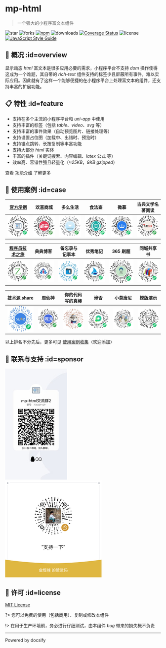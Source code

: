 # mp-html

> 一个强大的小程序富文本组件

![star](https://img.shields.io/github/stars/jin-yufeng/mp-html)
![forks](https://img.shields.io/github/forks/jin-yufeng/mp-html)
[![npm](https://img.shields.io/npm/v/mp-html)](https://www.npmjs.com/package/mp-html)
![downloads](https://img.shields.io/npm/dt/mp-html)
[![Coverage Status](https://coveralls.io/repos/github/jin-yufeng/mp-html/badge.svg?branch=master)](https://coveralls.io/github/jin-yufeng/mp-html?branch=master)
![license](https://img.shields.io/github/license/jin-yufeng/mp-html)
[![JavaScript Style Guide](https://img.shields.io/badge/code_style-standard-brightgreen.svg)](https://standardjs.com)

## 📢 概况 :id=overview
显示动态 *html* 富文本是很多应用必要的需求，小程序平台不支持 *dom* 操作使得这成为一个难题，其自带的 *rich-text* 组件支持的标签少且屏蔽所有事件，难以实际应用。因此就有了这样一个能够便捷的在小程序平台上处理富文本的组件，还支持丰富的扩展功能。  

## 📋 特性 :id=feature
- 支持在多个主流的小程序平台和 *uni-app* 中使用
- 支持丰富的标签（包括 *table*、*video*、*svg* 等）
- 支持丰富的事件效果（自动预览图片、链接处理等）
- 支持设置占位图（加载中、出错时、预览时）
- 支持锚点跳转、长按复制等丰富功能
- 支持大部分 *html* 实体
- 丰富的插件（关键词搜索、内容编辑、*latex* 公式 等）
- 效率高、容错性强且轻量化（*≈25KB*，*9KB gzipped*）

查看 [功能介绍](overview/feature) 了解更多

## 🎉 使用案例 :id=case

| [官方示例](https://github.com/jin-yufeng/mp-html-demo) | 欢喜商城 | 多么生活 | 食法查 | 微慕 | 古典文学名著阅读 |
|:---:|:---:|:---:|:---:|:---:|:---:|
| ![富文本插件](assets/case/富文本插件.jpg) | ![欢喜商城](assets/case/欢喜商城.png) | ![多么生活](assets/case/多么生活.jpg) | ![食法查](assets/case/食法查.png) | ![微慕](assets/case/微慕.jpg) | ![古典文学名著阅读](assets/case/古典文学名著阅读.jpg) |

| [程序员技术之旅](https://github.com/fendoudebb/z-blog-wx) | 典典博客 | 备忘录与记事本 | 优秀笔记 | 365 刷题 | 同城共享书 |
|:---:|:---:|:---:|:---:|:---:|:---:|
| ![程序员技术之旅](assets/case/程序员技术之旅.jpg) | ![典典博客](assets/case/典典博客.jpg) | ![备忘录与记事本](assets/case/备忘录与记事本.jpg) | ![优秀笔记](assets/case/优秀笔记.jpg) | ![365刷题](assets/case/365刷题.jpg) | ![同城共享书](assets/case/同城共享书.jpg) |

| [技术源 share](https://github.com/wangsrGit119/mini-blog-halo) | 周仙神 | 你的代码写的真棒 | 谛否 | 小莫唐尼 | [模版演示](https://github.com/zhihuifanqiechaodan/miniprogram-template) |
|:---:|:---:|:---:|:---:|:---:|:---:|
| ![技术源share](assets/case/技术源share.jpg) | ![周仙神](assets/case/周仙神.png) | ![你的代码写的真棒](assets/case/你的代码写的真棒.jpg) | ![谛否](assets/case/谛否.jpg) | ![小莫唐尼](assets/case/小莫唐尼.png) | ![MiniProgram模版演示](assets/case/MiniProgram模版演示.jpg) |

以上排名不分先后，更多可见 [使用案例收集](https://github.com/jin-yufeng/mp-html/issues/27)（欢迎添加）  

## 🎈 联系与支持 :id=sponsor
![group](assets/group.jpg)
![支持](assets/sponsor.png)

## 📃 许可 :id=license
[MIT License](https://github.com/jin-yufeng/mp-html/blob/master/LICENSE)  

?> 您可以免费的使用（包括商用）、复制或修改本组件  

!> 在用于生产环境前，务必进行仔细测试，由本组件 *bug* 带来的损失概不负责  

---
Powered by docsify
